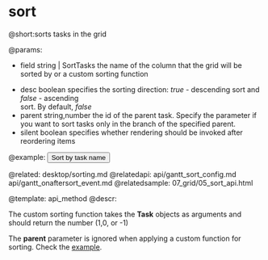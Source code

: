 sort
=============

@short:sorts tasks in the grid
	

@params:
- field		string | SortTasks		the name of the column that the  grid will be sorted by or a custom sorting function
* desc		boolean	 			specifies the sorting direction: <i>true</i> - descending sort and <i>false</i> - ascending<br> sort. By default, <i>false</i>
* parent	string,number		the id of the parent task. Specify the parameter if you want to sort tasks only in the branch of the specified parent.
* silent	boolean	 			specifies whether rendering should be invoked after reordering items



@example:
<input type='button'  value='Sort by task name' onclick='sortByName()'>
<script>
	var n_direction = false;
	function sortByName(){
        if (n_direction){
            gantt.sort("text",false);
        } else {
            gantt.sort("text",true);
        }
        n_direction = !n_direction;
	};
	gantt.init("gantt_here");
</script>

@related:
	desktop/sorting.md
@relatedapi:
	api/gantt_sort_config.md
    api/gantt_onaftersort_event.md
@relatedsample:
	07_grid/05_sort_api.html

@template:	api_method
@descr:

The custom sorting function takes the **Task** objects as arguments and should return the number (1,0, or -1)

The **parent** parameter is ignored when applying a custom function for sorting. Check the [example](https://snippet.dhtmlx.com/5/ac5beb945).
